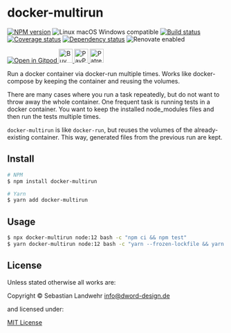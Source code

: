 <!-- TITLE/ -->
# docker-multirun
<!-- /TITLE -->

<!-- BADGES/ -->
[![NPM version](https://img.shields.io/npm/v/docker-multirun.svg)](https://npmjs.org/package/docker-multirun)
![Linux macOS Windows compatible](https://img.shields.io/badge/os-linux%20%7C%C2%A0macos%20%7C%C2%A0windows-blue)
[![Build status](https://github.com/dword-design/docker-multirun/workflows/build/badge.svg)](https://github.com/dword-design/docker-multirun/actions)
[![Coverage status](https://img.shields.io/coveralls/dword-design/docker-multirun)](https://coveralls.io/github/dword-design/docker-multirun)
[![Dependency status](https://img.shields.io/david/dword-design/docker-multirun)](https://david-dm.org/dword-design/docker-multirun)
![Renovate enabled](https://img.shields.io/badge/renovate-enabled-brightgreen)

<a href="https://gitpod.io/#https://github.com/dword-design/bar">
  <img src="https://gitpod.io/button/open-in-gitpod.svg" alt="Open in Gitpod">
</a><a href="https://www.buymeacoffee.com/dword">
  <img
    src="https://www.buymeacoffee.com/assets/img/guidelines/download-assets-sm-2.svg"
    alt="Buy Me a Coffee"
    height="32"
  >
</a><a href="https://paypal.me/SebastianLandwehr">
  <img
    src="https://dword-design.de/images/paypal.svg"
    alt="PayPal"
    height="32"
  >
</a><a href="https://www.patreon.com/dworddesign">
  <img
    src="https://dword-design.de/images/patreon.svg"
    alt="Patreon"
    height="32"
  >
</a>
<!-- /BADGES -->

<!-- DESCRIPTION/ -->
Run a docker container via docker-run multiple times. Works like docker-compose by keeping the container and reusing the volumes.
<!-- /DESCRIPTION -->

There are many cases where you run a task repeatedly, but do not want to throw away the whole container. One frequent task is running tests in a docker container. You want to keep the installed node_modules files and then run the tests multiple times.

`docker-multirun` is like `docker-run`, but reuses the volumes of the already-existing container. This way, generated files from the previous run are kept.

<!-- INSTALL/ -->
## Install

```bash
# NPM
$ npm install docker-multirun

# Yarn
$ yarn add docker-multirun
```
<!-- /INSTALL -->

## Usage

```bash
$ npx docker-multirun node:12 bash -c "npm ci && npm test"
$ yarn docker-multirun node:12 bash -c "yarn --frozen-lockfile && yarn test"
```

<!-- LICENSE/ -->
## License

Unless stated otherwise all works are:

Copyright &copy; Sebastian Landwehr <info@dword-design.de>

and licensed under:

[MIT License](https://opensource.org/licenses/MIT)
<!-- /LICENSE -->
